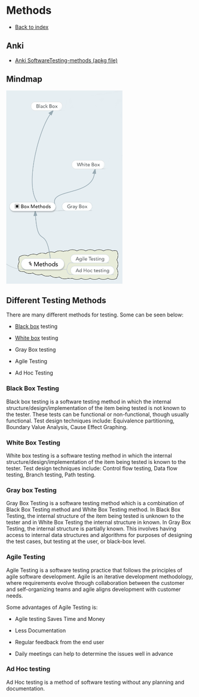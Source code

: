 # Methods

- [Back to index](README.md)

## Anki

- [Anki SoftwareTesting-methods (apkg file)](anki/SoftwareTesting-Methods.apkg)

## Mindmap
![Methods](img/methods.png)

## Different Testing Methods

There are many different methods for testing. Some can be seen below:

- [Black box](blackbox.md) testing

- [White box](whitebox.md) testing

- Gray Box testing

- Agile Testing

- Ad Hoc Testing

### Black Box Testing
Black box testing is a software testing method in which the internal structure/design/implementation of the item being tested is not known to the tester. These tests can be functional or non-functional, though usually functional. Test design techniques include: Equivalence partitioning, Boundary Value Analysis, Cause Effect Graphing.

### White Box Testing
White box testing is a software testing method in which the internal structure/design/implementation of the item being tested is known to the tester. Test design techniques include: Control flow testing, Data flow testing, Branch testing, Path testing.

### Gray box Testing
Gray Box Testing is a software testing method which is a combination of Black Box Testing method and White Box Testing method. In Black Box Testing, the internal structure of the item being tested is unknown to the tester and in White Box Testing the internal structure in known. In Gray Box Testing, the internal structure is partially known. This involves having access to internal data structures and algorithms for purposes of designing the test cases, but testing at the user, or black-box level.

### Agile Testing
Agile Testing is a software testing practice that follows the principles of agile software development. Agile is an iterative development methodology, where requirements evolve through collaboration between the customer and self-organizing teams and agile aligns development with customer needs.

Some advantages of Agile Testing is:

- Agile testing Saves Time and Money

- Less Documentation

- Regular feedback from the end user

- Daily meetings can help to determine the issues well in advance

### Ad Hoc testing
Ad Hoc testing is a method of software testing without any planning and documentation.



